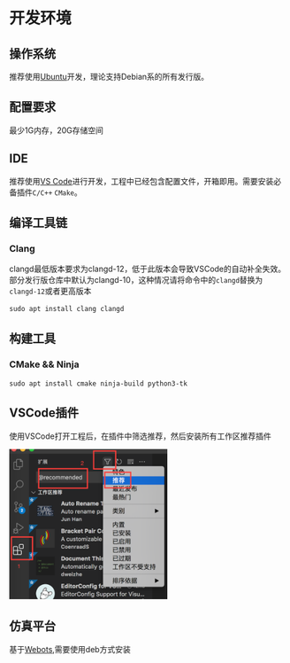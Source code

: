 # 开发环境

## 操作系统

推荐使用[Ubuntu](https://ubuntu.com)开发，理论支持Debian系的所有发行版。

## 配置要求

最少1G内存，20G存储空间

## IDE

推荐使用[VS Code](https://code.visualstudio.com/)进行开发，工程中已经包含配置文件，开箱即用。需要安装必备插件`C/C++`  `CMake`。

## 编译工具链

### Clang

clangd最低版本要求为clangd-12，低于此版本会导致VSCode的自动补全失效。部分发行版仓库中默认为clangd-10，这种情况请将命令中的`clangd`替换为`clangd-12`或者更高版本

    sudo apt install clang clangd

## 构建工具

### CMake && Ninja

    sudo apt install cmake ninja-build python3-tk

## VSCode插件

使用VSCode打开工程后，在插件中筛选推荐，然后安装所有工作区推荐插件

![安装插件](../img/vscode_ext.png)

## 仿真平台

基于[Webots](https://www.cyberbotics.com/),需要使用deb方式安装

